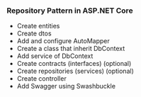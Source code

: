 ﻿### Repository Pattern in ASP.NET Core

- Create entities
- Create dtos
- Add and configure AutoMapper
- Create a class that inherit DbContext
- Add service of DbContext
- Create contracts (interfaces) (optional)
- Create repositories (services) (optional)
- Create controller
- Add Swagger using Swashbuckle